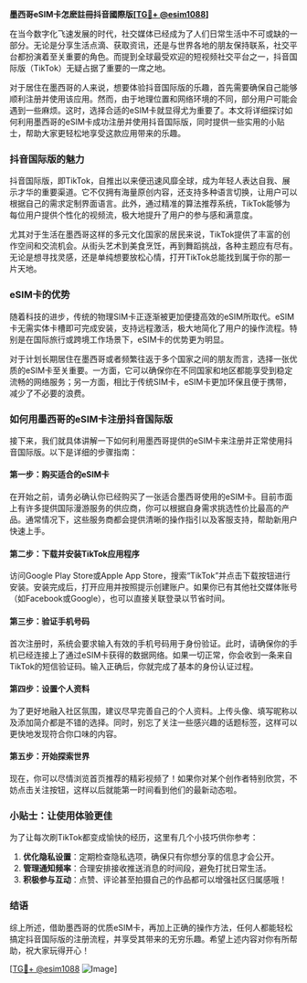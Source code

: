 **墨西哥eSIM卡怎麽註冊抖音國際版[[TG💪+ @esim1088](https://t.me/s/esim1088)]**

在当今数字化飞速发展的时代，社交媒体已经成为了人们日常生活中不可或缺的一部分。无论是分享生活点滴、获取资讯，还是与世界各地的朋友保持联系，社交平台都扮演着至关重要的角色。而提到全球最受欢迎的短视频社交平台之一，抖音国际版（TikTok）无疑占据了重要的一席之地。

对于居住在墨西哥的人来说，想要体验抖音国际版的乐趣，首先需要确保自己能够顺利注册并使用该应用。然而，由于地理位置和网络环境的不同，部分用户可能会遇到一些麻烦。这时，选择合适的eSIM卡就显得尤为重要了。本文将详细探讨如何利用墨西哥的eSIM卡成功注册并使用抖音国际版，同时提供一些实用的小贴士，帮助大家更轻松地享受这款应用带来的乐趣。

### 抖音国际版的魅力

抖音国际版，即TikTok，自推出以来便迅速风靡全球，成为年轻人表达自我、展示才华的重要渠道。它不仅拥有海量原创内容，还支持多种语言切换，让用户可以根据自己的需求定制界面语言。此外，通过精准的算法推荐系统，TikTok能够为每位用户提供个性化的视频流，极大地提升了用户的参与感和满意度。

尤其对于生活在墨西哥这样的多元文化国家的居民来说，TikTok提供了丰富的创作空间和交流机会。从街头艺术到美食烹饪，再到舞蹈挑战，各种主题应有尽有。无论是想寻找灵感，还是单纯想要放松心情，打开TikTok总能找到属于你的那一片天地。

### eSIM卡的优势

随着科技的进步，传统的物理SIM卡正逐渐被更加便捷高效的eSIM所取代。eSIM卡无需实体卡槽即可完成安装，支持远程激活，极大地简化了用户的操作流程。特别是在国际旅行或跨境工作场景下，eSIM卡的优势更为明显。

对于计划长期居住在墨西哥或者频繁往返于多个国家之间的朋友而言，选择一张优质的eSIM卡至关重要。一方面，它可以确保你在不同国家和地区都能享受到稳定流畅的网络服务；另一方面，相比于传统SIM卡，eSIM卡更加环保且便于携带，减少了不必要的浪费。

### 如何用墨西哥的eSIM卡注册抖音国际版

接下来，我们就具体讲解一下如何利用墨西哥提供的eSIM卡来注册并正常使用抖音国际版。以下是详细的步骤指南：

#### 第一步：购买适合的eSIM卡
在开始之前，请务必确认你已经购买了一张适合墨西哥使用的eSIM卡。目前市面上有许多提供国际漫游服务的供应商，你可以根据自身需求挑选性价比最高的产品。通常情况下，这些服务商都会提供清晰的操作指引以及客服支持，帮助新用户快速上手。

#### 第二步：下载并安装TikTok应用程序
访问Google Play Store或Apple App Store，搜索“TikTok”并点击下载按钮进行安装。安装完成后，打开应用并按照提示创建账户。如果你已有其他社交媒体账号（如Facebook或Google），也可以直接关联登录以节省时间。

#### 第三步：验证手机号码
首次注册时，系统会要求输入有效的手机号码用于身份验证。此时，请确保你的手机已经连接上了通过eSIM卡获得的数据网络。如果一切正常，你会收到一条来自TikTok的短信验证码。输入正确后，你就完成了基本的身份认证过程。

#### 第四步：设置个人资料
为了更好地融入社区氛围，建议尽早完善自己的个人资料。上传头像、填写昵称以及添加简介都是不错的选择。同时，别忘了关注一些感兴趣的话题标签，这样可以更快地发现符合你口味的内容。

#### 第五步：开始探索世界
现在，你可以尽情浏览首页推荐的精彩视频了！如果你对某个创作者特别欣赏，不妨点击关注按钮，这样以后就能第一时间看到他们的最新动态啦。

### 小贴士：让使用体验更佳

为了让每次刷TikTok都变成愉快的经历，这里有几个小技巧供你参考：

1. **优化隐私设置**：定期检查隐私选项，确保只有你想分享的信息才会公开。
2. **管理通知频率**：合理安排接收推送消息的时间段，避免打扰日常生活。
3. **积极参与互动**：点赞、评论甚至拍摄自己的作品都可以增强社区归属感哦！

### 结语

综上所述，借助墨西哥的优质eSIM卡，再加上正确的操作方法，任何人都能轻松搞定抖音国际版的注册流程，并享受其带来的无穷乐趣。希望上述内容对你有所帮助，祝大家玩得开心！

[[TG💪+ @esim1088](https://t.me/s/esim1088) ![Image](https://i.postimg.cc/4NQfJmqS/Snipaste-2025-05-13-00-14-12.png)]